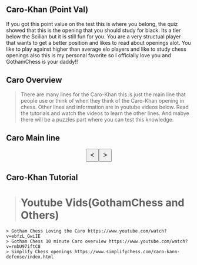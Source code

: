 ## Caro-Khan (Point Val)
If you got this point value on the test this is where you belong, the quiz showed that this is the opening that you should study for black. Its a tier below the Scilian but it is still fun for you. 
You are a very structual player that wants to get a better position and likes to read about openings alot. You like to play against higher than average elo players and like to study chess openings also this is my personal favorite so I officially love you and GothamChess is your daddy!! 

## Caro Overview
> There are many lines for the Caro-Khan this is just the main line that people use or think of when they think of the Caro-Khan opening in chess. Other lines and information are in youtube videos below. Read the tutorials and watch the videos to learn the other lines. And mabye there will be a puzzles part where you can test this knowledge. 

## Caro Main line

<!DOCTYPE html>
<html>
<head>
    <title>Sicilian Opening Chess</title>
    <style>
        /* Define CSS styles for the chess board */
        .black {
            color: black;
        }
        .white {
            color: white;
        }
        .chess-board {
            display: flex;
            width: 400px;
            height: 400px;
        }
        .chess-square {
            width: 50px;
            height: 50px;
            display: flex;
            justify-content: center;
            align-items: center;
            font-size: 30px;
        }
        .white-square {
            background-color: #f0d9b5;
        }
        .black-square {
            background-color: #b58863;
        }
        /* Styles for arrow buttons */
        .arrow-buttons {
            display: flex;
            justify-content: center;
            margin-top: 10px;
        }
        .arrow-button {
            padding: 5px 10px;
            font-size: 18px;
        }
    </style>
</head>
<body>
    <div id="chessBoard"></div>
    <div class="arrow-buttons">
        <button class="arrow-button" onclick="prevMove()">&lt;</button>
        <button class="arrow-button" onclick="nextMove()">&gt;</button>
    </div>
    <script>
        // Define the chess pieces icons
        var whitepieces = {
            "wp1": "♙",
            "wp2": "♙",
            "wp3": "♙",
            "wp4": "♙",
            "wp5": "♙",
            "wp6": "♙",
            "wp7": "♙",
            "wp8": "♙",
            "wr1": "♖",
            "wr2": "♖",
            "wn1": "♘",
            "wn2": "♘",
            "wb1": "♗",
            "wb2": "♗",
            "wk1": "♔",
            "wq1": "♕"
        };
        var blackpieces = {
            "bp1": "♟",
            "bp2": "♟",
            "bp3": "♟",
            "bp4": "♟",
            "bp5": "♟",
            "bp6": "♟",
            "bp7": "♟",
            "bp8": "♟",
            "br1": "♜",
            "br2": "♜",
            "bn1": "♞",
            "bn2": "♞",
            "bb1": "♝",
            "bb2": "♝",
            "bk1": "♚",
            "bq1": "♛"
        };
        // Array of initial positions for the chess pieces
        var initialPositions = [
            [1, 1, "br1"], [1, 2, "bn1"], [1, 3, "bb1"], [1, 4, "bq1"], [1, 5, "bk1"], [1, 6, "bb2"], [1, 7, "bn2"], [1, 8, "br2"],
            [2, 1, "bp1"], [2, 2, "bp2"], [2, 3, "bp3"], [2, 4, "bp4"], [2, 5, "bp5"], [2, 6, "bp6"], [2, 7, "bp7"], [2, 8, "bp8"],
            [7, 1, "wp1"], [7, 2, "wp2"], [7, 3, "wp3"], [7, 4, "wp4"], [7, 5, "wp5"], [7, 6, "wp6"], [7, 7, "wp7"], [7, 8, "wp8"],
            [8, 1, "wr1"], [8, 2, "wn1"], [8, 3, "wb1"], [8, 4, "wq1"], [8, 5, "wk1"], [8, 6, "wb2"], [8, 7, "wn2"], [8, 8, "wr2"]
        ];
        var currentMoveIndex = 0;
        var chessBoard = document.getElementById("chessBoard");
        // Initialize the chess board
        function initChessBoard() {
            var chessHTML = `<table>`;
            for (var row = 1; row <= 8; row++) {
                chessHTML += `<tr>`;
                for (var col = 1; col <= 8; col++) {
                    var squareClass = (row + col) % 2 === 0 ? "white-square" : "black-square";
                    //if (row === 1) squareClass = "black-square"; // Make the bottom side black
                    var piece = getPieceIcon(row, col);
                    chessHTML += `<td><div class="chess-square ${squareClass}" id="r${row}c${col}">${piece}</div></td>`;
                }
                chessHTML += `</tr>`;
            }
            chessHTML += `</table>`;
            chessBoard.innerHTML = chessHTML;
        }
        // Array of scillian positions for the chess pieces
        var scillianPositions = [
            [1, 1, "br1"], [2, 4, "bn1"], [1, 3, "bb1"], [2, 3, "bq1"], [1, 5, "bk1"], [2, 5, "bb2"], [3, 6, "bn2"], [1, 8, "br2"],
            [3, 1, "bp1"], [5, 2, "bp2"], [3, 4, "bp4"], [3, 5, "bp5"], [2, 6, "bp6"], [5, 6, "bp7"], [3, 8, "bp8"],
            [6, 1, "wp1"], [7, 2, "wp2"], [7, 3, "wp3"], [5, 5, "wp5"], [5, 7, "wp7"], [5, 8, "wp8"],
            [8, 4, "wr1"], [6, 3, "wn1"], [7, 5, "wb1"], [6, 6, "wq1"], [8, 3, "wk1"], [7, 6, "wb2"], [5, 4, "wn2"], [8, 8, "wr2"]
        ];
        //var currentMoveIndex = 0;
        chessBoard = document.getElementById("chessBoard");
        // Initialize the chess board
        function scillianChessBoard() {
            var chessHTML = `<table>`;
            for (var row = 1; row <= 8; row++) {
                chessHTML += `<tr>`;
                for (var col = 1; col <= 8; col++) {
                    var squareClass = (row + col) % 2 === 0 ? "white-square" : "black-square";
                    //if (row === 1) squareClass = "black-square"; // Make the bottom side black
                    var piece = getScillianPieceIcon(row, col);
                    chessHTML += `<td><div class="chess-square ${squareClass}" id="r${row}c${col}">${piece}</div></td>`;
                }
                chessHTML += `</tr>`;
            }
            chessHTML += `</table>`;
            chessBoard.innerHTML = chessHTML;
        }
        // Get the piece icon for a given position
        function getScillianPieceIcon(row, col) {
            for (var i = 0; i < scillianPositions.length; i++) {
                var position = scillianPositions[i];
                if (position[0] === row && position[1] === col) {
                    var piece = position[2];
                    if (blackpieces.hasOwnProperty(piece)) {
                        return blackpieces[piece];
                    }
                    if (whitepieces.hasOwnProperty(piece)) {
                        return whitepieces[piece];
                    }
                    break;
                }
            }
            return "";
        }
         // Get the piece icon for a given position
        function getPieceIcon(row, col) {
            for (var i = 0; i < initialPositions.length; i++) {
                var position = initialPositions[i];
                if (position[0] === row && position[1] === col) {
                    var piece = position[2];
                    if (blackpieces.hasOwnProperty(piece)) {
                        return blackpieces[piece];
                    }
                    if (whitepieces.hasOwnProperty(piece)) {
                        return whitepieces[piece];
                    }
                    break;
                }
            }
            return "";
        }
        // Go to the previous move
        function prevMove() {
            if (currentMoveIndex > 0) {
                currentMoveIndex--;
                initChessBoard();
            }
        }
        // Go to the next move
        function nextMove() {
           // if (currentMoveIndex < initialPositions.length - 1) {
           //     currentMoveIndex++;
                scillianChessBoard();
               // initChessBoard();
           // }
        }
        // Initialize the chess board on page load
        initChessBoard();
    </script>
</body>
</html>


## Caro-Khan Tutorial 
> # Youtube Vids(GothamChess and Others)
    > Gotham Chess Loving the Caro https://www.youtube.com/watch?v=ebfzL_GwiIE
    > Gotham Chess 10 minute Caro overview https://www.youtube.com/watch?v=rmbU97iftC8
    > Simplify Chess openings https://www.simplifychess.com/caro-kann-defense/index.html